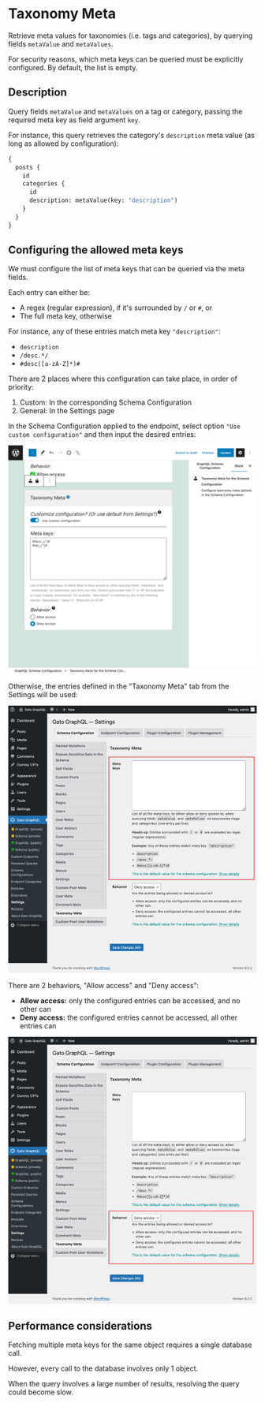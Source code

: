 # Taxonomy Meta

Retrieve meta values for taxonomies (i.e. tags and categories), by querying fields `metaValue` and `metaValues`.

For security reasons, which meta keys can be queried must be explicitly configured. By default, the list is empty.

## Description

Query fields `metaValue` and `metaValues` on a tag or category, passing the required meta key as field argument `key`.

For instance, this query retrieves the category's `description` meta value (as long as allowed by configuration):

```graphql
{
  posts {
    id
    categories {
      id
      description: metaValue(key: "description")
    }
  }
}
```

## Configuring the allowed meta keys

We must configure the list of meta keys that can be queried via the meta fields.

Each entry can either be:

- A regex (regular expression), if it's surrounded by `/` or `#`, or
- The full meta key, otherwise

For instance, any of these entries match meta key `"description"`:

- `description`
- `/desc.*/`
- `#desc([a-zA-Z]*)#`

There are 2 places where this configuration can take place, in order of priority:

1. Custom: In the corresponding Schema Configuration
2. General: In the Settings page

In the Schema Configuration applied to the endpoint, select option `"Use custom configuration"` and then input the desired entries:

![Defining the entries in the Schema Configuration](../../images/schema-configuration-taxonomy-meta-entries.png "Defining the entries in the Schema Configuration")

Otherwise, the entries defined in the "Taxonomy Meta" tab from the Settings will be used:

<div class="img-width-1024" markdown=1>

![Defining the entries in the Settings](../../images/settings-taxonomy-meta-entries.png "Defining the entries in the Settings")

</div>

There are 2 behaviors, "Allow access" and "Deny access":

- **Allow access:** only the configured entries can be accessed, and no other can
- **Deny access:** the configured entries cannot be accessed, all other entries can

<div class="img-width-1024" markdown=1>

![Defining the access behavior](../../images/schema-configuration-taxonomy-meta-behavior.png "Defining the access behavior")

</div>

## Performance considerations

Fetching multiple meta keys for the same object requires a single database call.

However, every call to the database involves only 1 object.

When the query involves a large number of results, resolving the query could become slow.
